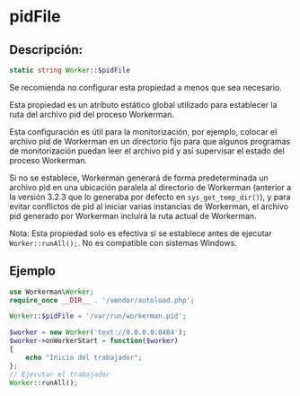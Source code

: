 # pidFile
## Descripción:
```php
static string Worker::$pidFile
```

Se recomienda no configurar esta propiedad a menos que sea necesario.

Esta propiedad es un atributo estático global utilizado para establecer la ruta del archivo pid del proceso Workerman.

Esta configuración es útil para la monitorización, por ejemplo, colocar el archivo pid de Workerman en un directorio fijo para que algunos programas de monitorización puedan leer el archivo pid y así supervisar el estado del proceso Workerman.

Si no se establece, Workerman generará de forma predeterminada un archivo pid en una ubicación paralela al directorio de Workerman (anterior a la versión 3.2.3 que lo generaba por defecto en ```sys_get_temp_dir()```), y para evitar conflictos de pid al iniciar varias instancias de Workerman, el archivo pid generado por Workerman incluirá la ruta actual de Workerman.

Nota: Esta propiedad solo es efectiva si se establece antes de ejecutar ```Worker::runAll();```. No es compatible con sistemas Windows.


## Ejemplo

```php
use Workerman\Worker;
require_once __DIR__ . '/vendor/autoload.php';

Worker::$pidFile = '/var/run/workerman.pid';

$worker = new Worker('text://0.0.0.0:8484');
$worker->onWorkerStart = function($worker)
{
    echo "Inicio del trabajador";
};
// Ejecutar el trabajador
Worker::runAll();
```
